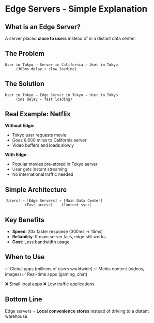 # Edge Servers - Simple Explanation

## What is an Edge Server?
A server placed **close to users** instead of in a distant data center.

## The Problem
```
User in Tokyo → Server in California → User in Tokyo
     (300ms delay + slow loading)
```

## The Solution  
```
User in Tokyo → Edge Server in Tokyo → User in Tokyo
     (5ms delay + fast loading)
```

## Real Example: Netflix

**Without Edge:**
- Tokyo user requests movie
- Goes 8,000 miles to California server
- Video buffers and loads slowly

**With Edge:**
- Popular movies pre-stored in Tokyo server
- User gets instant streaming
- No international traffic needed

## Simple Architecture
```
[Users] → [Edge Servers] → [Main Data Center]
         (Fast access)    (Content sync)
```

## Key Benefits
- **Speed**: 20x faster response (300ms → 15ms)
- **Reliability**: If main server fails, edge still works
- **Cost**: Less bandwidth usage

## When to Use
✅ Global apps (millions of users worldwide)
✅ Media content (videos, images)
✅ Real-time apps (gaming, chat)

❌ Small local apps
❌ Low traffic applications

## Bottom Line
Edge servers = **Local convenience stores** instead of driving to a distant warehouse.
